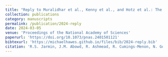 ```yaml
---
title: "Reply to Muralidhar et al., Kenny et al., and Hotz et al.: The benefits of engagement with external research teams"
collection: publications
category: manuscripts
permalink: /publication/2024-reply
date: 2024-03-05
venue: 'Proceedings of the National Academy of Sciences'
paperurl: 'https://doi.org/10.1073/pnas.2401501121'
bibtexurl: 'https://michaelhawes.github.io/files/bib/2024-reply.bib'
citation: 'R.S. Jarmin, J.M. Abowd, R. Ashmead, R. Cumings-Menon, N. Goldschlag, M. Hawes, S.A. Keller, D. Kifer, P. Leclerc, J.P. Reiter, R.A. Rodríguez, I. Schmutte, V.A. Velkoff, & P.I. Zhuravlev, Reply to Muralidhar et al., Kenny et al., and Hotz et al.: The benefits of engagement with external research teams, Proc. Natl. Acad. Sci. U.S.A. 121 (11) e2401501121, https://doi.org/10.1073/pnas.2401501121 (2024).'
---
```

